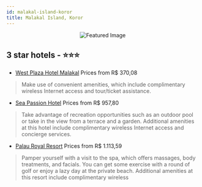 ```yaml
---
id: malakal-island-koror
title: Malakal Island, Koror
---
```


<center><img src="https://i.travelapi.com/hotels/8000000/7760000/7754600/7754517/17751eaf_z.jpg" alt="Featured Image" /></center>


##  3 star hotels - ⭐️⭐️⭐️

-    [West Plaza Hotel Malakal](https://us.hurb.com/hotels/malakal-island/west-plaza-hotel-malakal-JNP-JP836680?cmp=18055) Prices from R$ 370,08
   > Make use of convenient amenities, which include complimentary wireless Internet access and tour/ticket assistance.
-    [Sea Passion Hotel](https://us.hurb.com/hotels/malakal-island/sea-passion-hotel-JNP-JP834733?cmp=18055) Prices from R$ 957,80
   > Take advantage of recreation opportunities such as an outdoor pool or take in the view from a terrace and a garden. Additional amenities at this hotel include complimentary wireless Internet access and concierge services.
-    [Palau Royal Resort](https://us.hurb.com/hotels/malakal-island/palau-royal-resort-JNP-JP294640?cmp=18055) Prices from R$ 1.113,59
   > Pamper yourself with a visit to the spa, which offers massages, body treatments, and facials. You can get some exercise with a round of golf or enjoy a lazy day at the private beach. Additional amenities at this resort include complimentary wireless 
